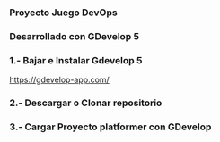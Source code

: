 ### Proyecto Juego DevOps
### Desarrollado con GDevelop 5

### 1.- Bajar e Instalar Gdevelop 5
https://gdevelop-app.com/

### 2.- Descargar o Clonar repositorio

### 3.- Cargar Proyecto platformer con GDevelop
